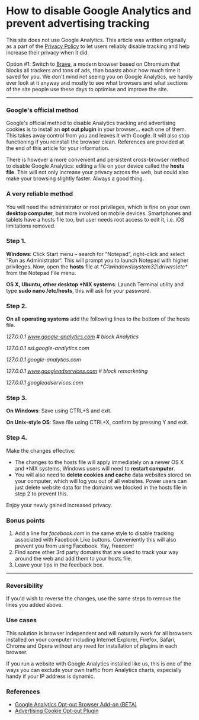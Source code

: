 How to disable Google Analytics and prevent advertising tracking
================================================================
This site does not use Google Analytics. This article was written originally as a part of the [Privacy Policy](/terms) to let users reliably disable tracking and help increase their privacy when it did.


Option #1: Switch to [Brave](https://brave.com), a modern browser based on Chromium that blocks all trackers and tons of ads, than boasts about how much time it saved for you. We don't mind not seeing you on Google Analytics, we hardly ever look at it anyway and mostly to see what browsers and what sections of the site people use these days to optimise and improve the site.




---


### Google's official method


Google's official method to disable Analytics tracking and advertising cookies is to install an **opt out plugin** in your browser... each one of them. This takes away control from you and leaves it with Google. It will also stop functioning if you reinstall the browser clean. References are provided at the end of this article for your information.


There is however a more convenient and persistent cross-browser method to disable Google Analytics: editing a file on your device called the **hosts file**. This will not only increase your privacy across the web, but could also make your browsing slightly faster. Always a good thing.


### A very reliable method


You will need the administrator or root privileges, which is fine on your own **desktop computer**, but more involved on mobile devices. Smartphones and tablets have a hosts file too, but user needs root access to edit it, i.e. iOS limitations removed.


### Step 1.


**Windows**: Click Start menu – search for “Notepad“, right-click and select “Run as Administrator“. This will prompt you to launch Notepad with higher privileges. Now, open the **hosts** file at **C:\windows\system32\drivers\etc\** from the Notepad File menu.


**OS X, Ubuntu, other desktop \*NIX systems**: Launch Terminal utility and type **sudo nano /etc/hosts**, this will ask for your password.


### Step 2.


**On all operating systems** add the following lines to the bottom of the hosts file.


*127.0.0.1 www.google-analytics.com # block Analytics*  

*127.0.0.1 ssl.google-analytics.com*  

*127.0.0.1 google-analytics.com*  

*127.0.0.1 www.googleadservices.com # block remarketing*  

*127.0.0.1 googleadservices.com*


### Step 3.


**On Windows**: Save using CTRL+S and exit.  

**On Unix-style OS**: Save file using CTRL+X, confirm by pressing Y and exit.


### Step 4.


Make the changes effective:


* The changes to the hosts file will apply immediately on a newer OS X and \*NIX systems, Windows users will need to **restart computer**.
* You will also need to **delete cookies and cache** data websites stored on your computer, which will log you out of all websites. Power users can just delete website data for the domains we blocked in the hosts file in step 2 to prevent this.


Enjoy your newly gained increased privacy.


### Bonus points


1. Add a line for *facebook.com* in the same style to disable tracking associated with Facebook Like buttons. Conveniently this will also prevent you from using Facebook. Yay, freedom!
2. Find some other 3rd party domains that are used to track your way around the web and add them to your hosts file.
3. Leave your tips in the feedback box.




---


### Reversibility


If you'd wish to reverse the changes, use the same steps to remove the lines you added above.


### Use cases


This solution is browser independent and will naturally work for all browsers installed on your computer including Internet Explorer, Firefox, Safari, Chrome and Opera without any need for installation of plugins in each browser.


If you run a website with Google Analytics installed like us, this is one of the ways you can exclude your own traffic from Analytics charts, especially handy if your IP address is dynamic.


### References


* [Google Analytics Opt-out Browser Add-on (BETA)](http://tools.google.com/dlpage/gaoptout)
* [Advertising Cookie Opt-out Plugin](http://www.google.com/ads/preferences/plugin/)
